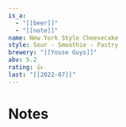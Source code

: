 ```yaml
---
is_a:
  - "[[beer]]"
  - "[[note]]"
name: New York Style Cheesecake
style: Sour - Smoothie - Pastry
brewery: "[[Youse Guys]]"
abv: 5.2
rating: 👍
last: "[[2022-07]]"
---
```

# Notes

